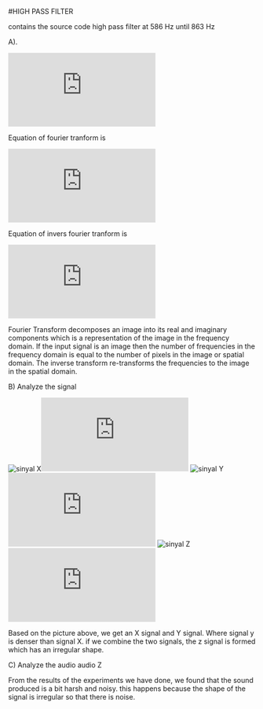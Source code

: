  #HIGH PASS FILTER
 
 contains the source code high pass filter at 586 Hz until 863 Hz
     
  A). 
     
![](https://latex.codecogs.com/gif.latex?f%28t%29%20%3D%20%5Cfrac%7B%5Calpha0%7D%7B2%7D%20&plus;%20%5Csum_%7Bk%3D1%7D%5E%7B%5Cinfty%20%7D%20%28ak%5Ccos%282%5Cpi%20kt%20%29&plus;bk%20%5Csin%20%282%5Cpi%20k%20t%29%29) 

Equation of fourier tranform is

![](https://latex.codecogs.com/gif.latex?X%28%5Comega%20%29%20%3D%20%5Cint_%7B-%5Cinfty%20%7D%5E%7B%5Cinfty%20%7D%20x%28t%29%20e%5E%7B-j%5Comega%20t%7D%20dt)
 
 Equation of  invers fourier tranform is
 
 
 ![](https://latex.codecogs.com/gif.latex?x%28t%29%20%3D%20%5Cfrac%7B1%7D%7B2%5Cpi%20%7D%5Cint_%7B-%5Cinfty%20%7D%5E%7B%5Cinfty%20%7D%20X%28%5Comega%20%29e%5E%7Bj%5Comega%20t%7D%20d%5Comega)
 
 
   Fourier Transform decomposes an image into its real and imaginary components which is a representation of the image in the frequency domain. If the input signal is an image then the number of frequencies in the frequency domain is equal to the number of pixels in the image or spatial domain. The inverse transform re-transforms the frequencies to the image in the spatial domain. 


B) Analyze the signal


![sinyal X](https://user-images.githubusercontent.com/81222423/112156928-4a16a080-8c19-11eb-8f97-68099281b5da.JPG)![]( https://latex.codecogs.com/gif.latex?%7B%5Ccolor%7BMagenta%7D%20signal%20x%7D)
![sinyal Y](https://user-images.githubusercontent.com/81222423/112156945-4edb5480-8c19-11eb-837b-119228223580.JPG) ![](https://latex.codecogs.com/gif.latex?%7B%5Ccolor%7BTeal%7D%20signal%20y%7D)
![sinyal Z](https://user-images.githubusercontent.com/81222423/112156949-4f73eb00-8c19-11eb-8ffb-92367bb23249.JPG) ![](https://latex.codecogs.com/gif.latex?%7B%5Ccolor%7BBlue%7D%20signal%20y%7D)

   
   
   Based on the picture above, we get an X signal and  Y signal. Where signal y is denser than signal X. if we combine the two signals, the z signal is formed which has an irregular shape.



C) Analyze the audio audio Z
   
   
   From the results of the experiments we have done, we found that the sound produced is a bit harsh and noisy. this happens because the shape of the signal is irregular so that there is noise.
